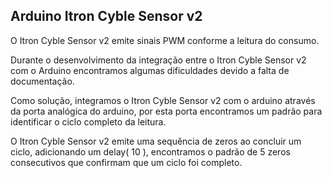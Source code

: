 ## Arduino Itron Cyble Sensor v2

O Itron Cyble Sensor v2 emite sinais PWM conforme a leitura do consumo.

Durante o desenvolvimento da integração entre o Itron Cyble Sensor v2 com o Arduino encontramos algumas dificuldades devido a falta de documentação.

Como solução, integramos o Itron Cyble Sensor v2 com o arduino através da porta analógica do arduino, por esta porta encontramos um padrão para identificar o ciclo completo da leitura.

O Itron Cyble Sensor v2 emite uma sequência de zeros ao concluir um ciclo, adicionando um delay( 10 ), encontramos o padrão de 5 zeros consecutivos que confirmam que um ciclo foi completo.
